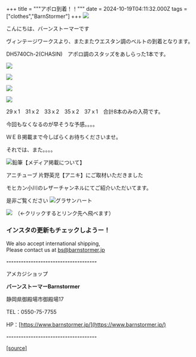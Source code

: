 +++
title = """アポロ到着！！"""
date = 2024-10-19T04:11:32.000Z
tags = ["clothes","BarnStormer"]
+++
[![](https://stat.ameba.jp/user_images/20231023/16/barnstormer-go/b2/03/p/o0420015015354743273.png)](https://ameblo.jp/barnstormer-go/entry-12825670498.html)

こんにちは、バーンストーマーです

ヴィンテージワークスより、またまたウエスタン調のベルトの到着となります。

  
DH5740Ch-2(CHASIN)　アポロ調のスタッズをあしらった1本です。

[![](https://stat.ameba.jp/user_images/20241019/13/barnstormer-go/2e/bf/j/o0426070015499703657.jpg)](https://stat.ameba.jp/user_images/20241019/13/barnstormer-go/2e/bf/j/o0426070015499703657.jpg)

[![](https://stat.ameba.jp/user_images/20241019/13/barnstormer-go/c3/0e/j/o0466070015499703658.jpg)](https://stat.ameba.jp/user_images/20241019/13/barnstormer-go/c3/0e/j/o0466070015499703658.jpg)

[![](https://stat.ameba.jp/user_images/20241019/13/barnstormer-go/00/15/j/o0466070015499703659.jpg)](https://stat.ameba.jp/user_images/20241019/13/barnstormer-go/00/15/j/o0466070015499703659.jpg)

[![](https://stat.ameba.jp/user_images/20241019/13/barnstormer-go/98/a2/j/o0466070015499703661.jpg)](https://stat.ameba.jp/user_images/20241019/13/barnstormer-go/98/a2/j/o0466070015499703661.jpg)

29ｘ1　31ｘ2　33ｘ2　35ｘ2　37ｘ1　合計8本のみの入荷です。

今回もなくなるのが早そうな予感。。。。

ＷＥＢ掲載まで今しばらくお待ちくださいませ。

それでは、また。。。。

![鉛筆](https://stat100.ameba.jp/blog/ucs/img/char/char3/519.png)【メディア掲載について】

アニチューブ 片野英児【アニキ】にご取材いただきました

モヒカン小川のレザーチャンネルにてご紹介いただいてます。

是非ご覧ください ![グラサンハート](https://stat100.ameba.jp/blog/ucs/img/char/char3/148.png)

[![](https://stat.ameba.jp/user_images/20230412/16/barnstormer-go/6a/23/p/o0108010815269242493.png)](https://www.instagram.com/barnstormer_daily/)　（←クリックするとリンク先へ飛べます）

### インスタの更新もチェックしようー！

We also accept international shipping,  
Please contact us at bs@barnstormer.jp

**\-------------------------------------**

アメカジショップ

**バーンストーマーBarnstormer**

静岡県御殿場市御殿場17

TEL：0550-75-7755

HP：[https://www.barnstormer.jp/](https://www.barnstormer.jp/)

**\-------------------------------------**

[[source]](https://ameblo.jp/barnstormer-go/entry-12871755178.html)
